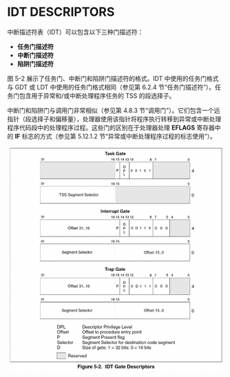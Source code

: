 # IDT DESCRIPTORS

中断描述符表（IDT）可以包含以下三种门描述符：
- **任务门描述符**  
- **中断门描述符**  
- **陷阱门描述符**  

图 5-2 展示了任务门、中断门和陷阱门描述符的格式。IDT 中使用的任务门格式与 GDT 或 LDT 中使用的任务门格式相同（参见第 6.2.4 节“任务门描述符”）。任务门包含用于异常和/或中断处理程序任务的 TSS 的段选择子。

中断门和陷阱门与调用门非常相似（参见第 4.8.3 节“调用门”）。它们包含一个远指针（段选择子和偏移量），处理器使用该指针将程序执行转移到异常或中断处理程序代码段中的处理程序过程。这些门的区别在于处理器处理 **EFLAGS** 寄存器中的 **IF** 标志的方式（参见第 5.12.1.2 节“异常或中断处理程序过程的标志使用”）。

![](/static/images/2502/p046.png)

